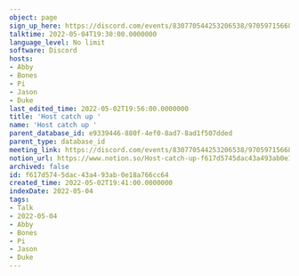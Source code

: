```yaml
---
object: page
sign_up_here: https://discord.com/events/830770544253206538/970597156681568276
talktime: 2022-05-04T19:30:00.0000000
language_level: No limit
software: Discord
hosts:
- Abby
- Bones
- Pi
- Jason
- Duke
last_edited_time: 2022-05-02T19:56:00.0000000
title: 'Host catch up '
name: 'Host catch up '
parent_database_id: e9339446-880f-4ef0-8ad7-8ad1f507dded
parent_type: database_id
meeting_link: https://discord.com/events/830770544253206538/970597156681568276
notion_url: https://www.notion.so/Host-catch-up-f617d5745dac43a493ab0e18a766cc64
archived: false
id: f617d574-5dac-43a4-93ab-0e18a766cc64
created_time: 2022-05-02T19:41:00.0000000
indexDate: 2022-05-04
tags:
- Talk
- 2022-05-04
- Abby
- Bones
- Pi
- Jason
- Duke
---
```





